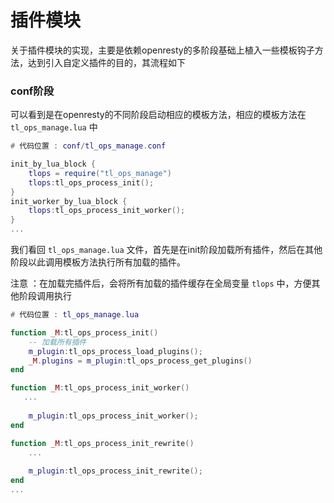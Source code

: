 # 插件模块

关于插件模块的实现，主要是依赖openresty的多阶段基础上植入一些模板钩子方法，达到引入自定义插件的目的，其流程如下

### conf阶段

可以看到是在openresty的不同阶段启动相应的模板方法，相应的模板方法在 `tl_ops_manage.lua` 中


```lua
# 代码位置 : conf/tl_ops_manage.conf

init_by_lua_block {
	tlops = require("tl_ops_manage")
	tlops:tl_ops_process_init();
}
init_worker_by_lua_block {
	tlops:tl_ops_process_init_worker();
}
...

```

我们看回 `tl_ops_manage.lua` 文件，首先是在init阶段加载所有插件，然后在其他阶段以此调用模板方法执行所有加载的插件。

注意 ：在加载完插件后，会将所有加载的插件缓存在全局变量 `tlops` 中，方便其他阶段调用执行


```lua
# 代码位置 : tl_ops_manage.lua

function _M:tl_ops_process_init()
    -- 加载所有插件
    m_plugin:tl_ops_process_load_plugins();
    _M.plugins = m_plugin:tl_ops_process_get_plugins()
end

function _M:tl_ops_process_init_worker()
   ...
    
    m_plugin:tl_ops_process_init_worker();
end

function _M:tl_ops_process_init_rewrite()
    ...
    
	m_plugin:tl_ops_process_init_rewrite();
end
...

```

